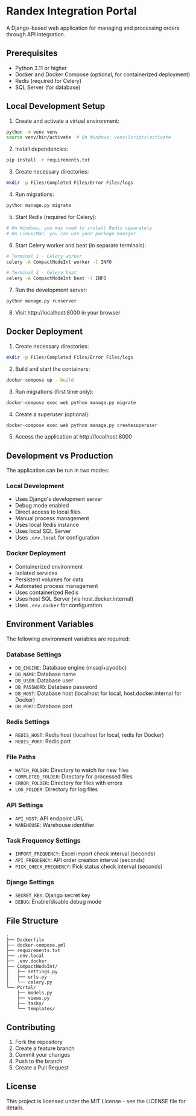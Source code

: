 # Randex Integration Portal

A Django-based web application for managing and processing orders through API integration.

## Prerequisites

- Python 3.11 or higher
- Docker and Docker Compose (optional, for containerized deployment)
- Redis (required for Celery)
- SQL Server (for database)

## Local Development Setup

1. Create and activate a virtual environment:
```bash
python -m venv venv
source venv/bin/activate  # On Windows: venv\Scripts\activate
```

2. Install dependencies:
```bash
pip install -r requirements.txt
```

3. Create necessary directories:
```bash
mkdir -p Files/Completed Files/Error Files/logs
```

4. Run migrations:
```bash
python manage.py migrate
```

5. Start Redis (required for Celery):
```bash
# On Windows, you may need to install Redis separately
# On Linux/Mac, you can use your package manager
```

6. Start Celery worker and beat (in separate terminals):
```bash
# Terminal 1 - Celery worker
celery -A CompactNodeInt worker -l INFO

# Terminal 2 - Celery beat
celery -A CompactNodeInt beat -l INFO
```

7. Run the development server:
```bash
python manage.py runserver
```

8. Visit http://localhost:8000 in your browser

## Docker Deployment

1. Create necessary directories:
```bash
mkdir -p Files/Completed Files/Error Files/logs
```

2. Build and start the containers:
```bash
docker-compose up --build
```

3. Run migrations (first time only):
```bash
docker-compose exec web python manage.py migrate
```

4. Create a superuser (optional):
```bash
docker-compose exec web python manage.py createsuperuser
```

5. Access the application at http://localhost:8000

## Development vs Production

The application can be run in two modes:

### Local Development
- Uses Django's development server
- Debug mode enabled
- Direct access to local files
- Manual process management
- Uses local Redis instance
- Uses local SQL Server
- Uses `.env.local` for configuration

### Docker Deployment
- Containerized environment
- Isolated services
- Persistent volumes for data
- Automated process management
- Uses containerized Redis
- Uses host SQL Server (via host.docker.internal)
- Uses `.env.docker` for configuration

## Environment Variables

The following environment variables are required:

### Database Settings
- `DB_ENGINE`: Database engine (mssql+pyodbc)
- `DB_NAME`: Database name
- `DB_USER`: Database user
- `DB_PASSWORD`: Database password
- `DB_HOST`: Database host (localhost for local, host.docker.internal for Docker)
- `DB_PORT`: Database port

### Redis Settings
- `REDIS_HOST`: Redis host (localhost for local, redis for Docker)
- `REDIS_PORT`: Redis port

### File Paths
- `WATCH_FOLDER`: Directory to watch for new files
- `COMPLETED_FOLDER`: Directory for processed files
- `ERROR_FOLDER`: Directory for files with errors
- `LOG_FOLDER`: Directory for log files

### API Settings
- `API_HOST`: API endpoint URL
- `WAREHOUSE`: Warehouse identifier

### Task Frequency Settings
- `IMPORT_FREQUENCY`: Excel import check interval (seconds)
- `API_FREQUENCY`: API order creation interval (seconds)
- `PICK_CHECK_FREQUENCY`: Pick status check interval (seconds)

### Django Settings
- `SECRET_KEY`: Django secret key
- `DEBUG`: Enable/disable debug mode

## File Structure

```
.
├── Dockerfile
├── docker-compose.yml
├── requirements.txt
├── .env.local
├── .env.docker
├── CompactNodeInt/
│   ├── settings.py
│   ├── urls.py
│   └── celery.py
└── Portal/
    ├── models.py
    ├── views.py
    ├── tasks/
    └── templates/
```

## Contributing

1. Fork the repository
2. Create a feature branch
3. Commit your changes
4. Push to the branch
5. Create a Pull Request

## License

This project is licensed under the MIT License - see the LICENSE file for details. 